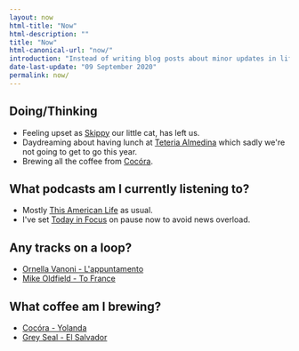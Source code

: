 ```yaml
---
layout: now
html-title: "Now"
html-description: ""
title: "Now"
html-canonical-url: "now/"
introduction: "Instead of writing blog posts about minor updates in life, I’m dedicating a space here to writing about the things I’d tell friends and family were going on if I hadn’t seen them for a while."
date-last-update: "09 September 2020"
permalink: now/
---
```


## Doing/Thinking

* Feeling upset as [Skippy](https://www.javi.me.uk/categories/skippy/) our little cat, has left us.
* Daydreaming about having lunch at [Teteria Almedina](https://www.tripadvisor.co.uk/Restaurant_Review-g187429-d3749939-Reviews-Teteria_Almedina-Almeria_Province_of_Almeria_Andalucia.html) which sadly we're not going to get to go this year.
* Brewing all the coffee from [Cocóra](https://cocoracoffee.es).

## What podcasts am I currently listening to?
* Mostly [This American Life](https://overcast.fm/itunes201671138/this-american-life) as usual.
* I've set [Today in Focus](https://overcast.fm/itunes1440133626/today-in-focus) on pause now to avoid news overload.

## Any tracks on a loop?
* [Ornella Vanoni - L'appuntamento](https://open.spotify.com/track/5PnEkOUOFnk0wMI71JwddQ?si=XUdRCbnmSHKEyiange4e7g)
* [Mike Oldfield - To France](https://open.spotify.com/track/2qIWvQsisYABbppFUkBsdj?si=KwSMOFXCTNW5GsI4-P_Cjw)

## What coffee am I brewing?
* [Cocóra - Yolanda](https://cocoracoffee.es/collections/coffee/products/honduras-yolanda-arita)
* [Grey Seal - El Salvador](https://www.greysealcoffee.com/coffee-store?category=Coffee)

